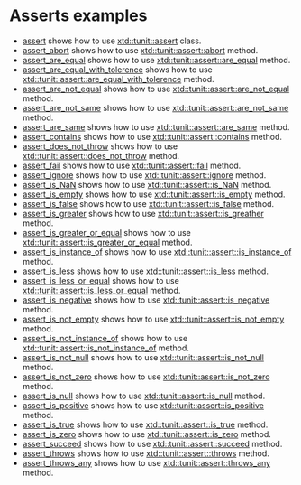 # Asserts examples

* [assert](assert/README.md) shows how to use [xtd::tunit::assert](../../../src/xtd.tunit/include/xtd/assert.h) class.
* [assert_abort](assert_abort/README.md) shows how to use [xtd::tunit::assert::abort](../../../src/xtd.tunit/include/xtd/assert.h) method.
* [assert_are_equal](assert_are_equal/README.md) shows how to use [xtd::tunit::assert::are_equal](../../../src/xtd.tunit/include/xtd/assert.h) method.
* [assert_are_equal_with_tolerence](assert_are_equal_with_tolerence/README.md) shows how to use [xtd::tunit::assert::are_equal_with_tolerence](../../../src/xtd.tunit/include/xtd/assert.h) method.
* [assert_are_not_equal](assert_are_not_equal/README.md) shows how to use [xtd::tunit::assert::are_not_equal](../../../src/xtd.tunit/include/xtd/assert.h) method.
* [assert_are_not_same](assert_are_not_same/README.md) shows how to use [xtd::tunit::assert::are_not_same](../../../src/xtd.tunit/include/xtd/assert.h) method.
* [assert_are_same](assert_are_same/README.md) shows how to use [xtd::tunit::assert::are_same](../../../src/xtd.tunit/include/xtd/assert.h) method.
* [assert_contains](assert_contains/README.md) shows how to use [xtd::tunit::assert::contains](../../../src/xtd.tunit/include/xtd/assert.h) method.
* [assert_does_not_throw](assert_does_not_throw/README.md) shows how to use [xtd::tunit::assert::does_not_throw](../../../src/xtd.tunit/include/xtd/assert.h) method.
* [assert_fail](assert_fail/README.md) shows how to use [xtd::tunit::assert::fail](../../../src/xtd.tunit/include/xtd/assert.h) method.
* [assert_ignore](assert_ignore/README.md) shows how to use [xtd::tunit::assert::ignore](../../../src/xtd.tunit/include/xtd/assert.h) method.
* [assert_is_NaN](assert_is_NaN/README.md) shows how to use [xtd::tunit::assert::is_NaN](../../../src/xtd.tunit/include/xtd/assert.h) method.
* [assert_is_empty](assert_is_empty/README.md) shows how to use [xtd::tunit::assert::is_empty](../../../src/xtd.tunit/include/xtd/assert.h) method.
* [assert_is_false](assert_is_false/README.md) shows how to use [xtd::tunit::assert::is_false](../../../src/xtd.tunit/include/xtd/assert.h) method.
* [assert_is_greater](assert_is_greater/README.md) shows how to use [xtd::tunit::assert::is_greather](../../../src/xtd.tunit/include/xtd/assert.h) method.
* [assert_is_greater_or_equal](assert_is_greater_or_equal/README.md) shows how to use [xtd::tunit::assert::is_greater_or_equal](../../../src/xtd.tunit/include/xtd/assert.h) method.
* [assert_is_instance_of](assert_is_instance_of/README.md) shows how to use [xtd::tunit::assert::is_instance_of](../../../src/xtd.tunit/include/xtd/assert.h) method.
* [assert_is_less](assert_is_less/README.md) shows how to use [xtd::tunit::assert::is_less](../../../src/xtd.tunit/include/xtd/assert.h) method.
* [assert_is_less_or_equal](assert_is_less_or_equal/README.md) shows how to use [xtd::tunit::assert::is_less_or_equal](../../../src/xtd.tunit/include/xtd/assert.h) method.
* [assert_is_negative](assert_is_negative/README.md) shows how to use [xtd::tunit::assert::is_negative](../../../src/xtd.tunit/include/xtd/assert.h) method.
* [assert_is_not_empty](assert_is_not_empty/README.md) shows how to use [xtd::tunit::assert::is_not_empty](../../../src/xtd.tunit/include/xtd/assert.h) method.
* [assert_is_not_instance_of](assert_is_not_instance_of/README.md) shows how to use [xtd::tunit::assert::is_not_instance_of](../../../src/xtd.tunit/include/xtd/assert.h) method.
* [assert_is_not_null](assert_is_not_null/README.md) shows how to use [xtd::tunit::assert::is_not_null](../../../src/xtd.tunit/include/xtd/assert.h) method.
* [assert_is_not_zero](assert_is_not_zero/README.md) shows how to use [xtd::tunit::assert::is_not_zero](../../../src/xtd.tunit/include/xtd/assert.h) method.
* [assert_is_null](assert_is_null/README.md) shows how to use [xtd::tunit::assert::is_null](../../../src/xtd.tunit/include/xtd/assert.h) method.
* [assert_is_positive](assert_is_positive/README.md) shows how to use [xtd::tunit::assert::is_positive](../../../src/xtd.tunit/include/xtd/assert.h) method.
* [assert_is_true](assert_is_true/README.md) shows how to use [xtd::tunit::assert::is_true](../../../src/xtd.tunit/include/xtd/assert.h) method.
* [assert_is_zero](assert_is_zero/README.md) shows how to use [xtd::tunit::assert::is_zero](../../../src/xtd.tunit/include/xtd/assert.h) method.
* [assert_succeed](assert_succeed/README.md) shows how to use [xtd::tunit::assert::succeed](../../../src/xtd.tunit/include/xtd/assert.h) method.
* [assert_throws](assert_throws/README.md) shows how to use [xtd::tunit::assert::throws](../../../src/xtd.tunit/include/xtd/assert.h) method.
* [assert_throws_any](assert_throws_any/README.md) shows how to use [xtd::tunit::assert::throws_any](../../../src/xtd.tunit/include/xtd/assert.h) method.
